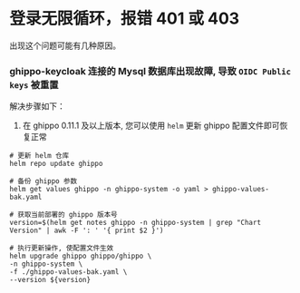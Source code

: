 # 登录无限循环，报错 401 或 403

出现这个问题可能有几种原因。

### ghippo-keycloak 连接的 Mysql 数据库出现故障, 导致 `OIDC Public keys` 被重置

解决步骤如下：

1. 在 ghippo 0.11.1 及以上版本, 您可以使用 `helm` 更新 ghippo 配置文件即可恢复正常

```shell
# 更新 helm 仓库
helm repo update ghippo

# 备份 ghippo 参数
helm get values ghippo -n ghippo-system -o yaml > ghippo-values-bak.yaml

# 获取当前部署的 ghippo 版本号
version=$(helm get notes ghippo -n ghippo-system | grep "Chart Version" | awk -F ': ' '{ print $2 }')

# 执行更新操作, 使配置文件生效
helm upgrade ghippo ghippo/ghippo \
-n ghippo-system \
-f ./ghippo-values-bak.yaml \
--version ${version}
```
